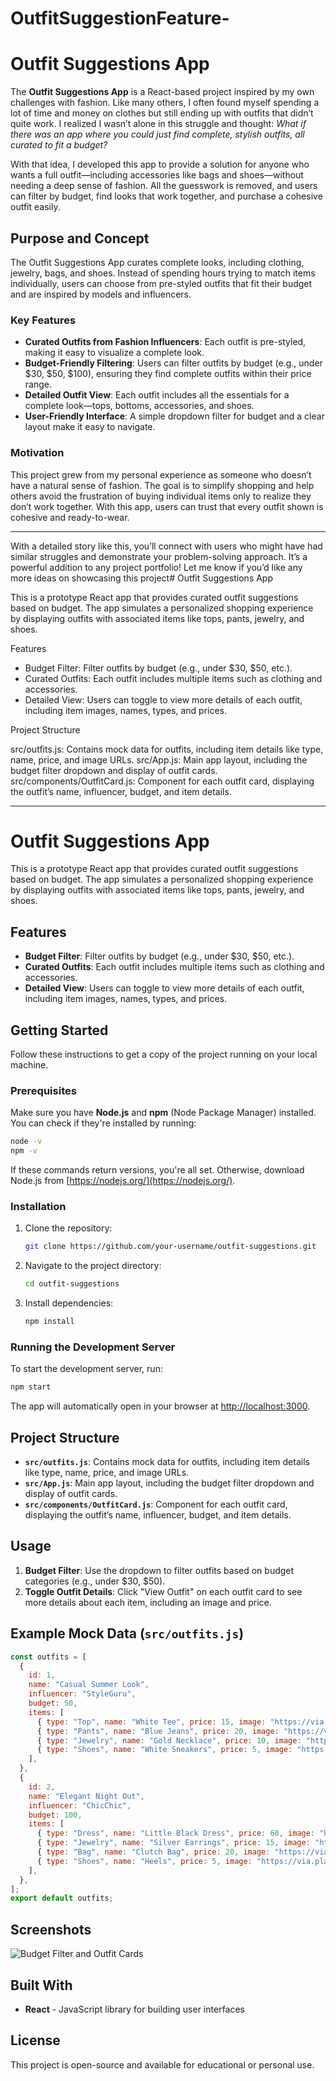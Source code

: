 # OutfitSuggestionFeature-
# Outfit Suggestions App

The **Outfit Suggestions App** is a React-based project inspired by my own challenges with fashion. Like many others, I often found myself spending a lot of time and money on clothes but still ending up with outfits that didn’t quite work. I realized I wasn’t alone in this struggle and thought: *What if there was an app where you could just find complete, stylish outfits, all curated to fit a budget?* 

With that idea, I developed this app to provide a solution for anyone who wants a full outfit—including accessories like bags and shoes—without needing a deep sense of fashion. All the guesswork is removed, and users can filter by budget, find looks that work together, and purchase a cohesive outfit easily.

## Purpose and Concept

The Outfit Suggestions App curates complete looks, including clothing, jewelry, bags, and shoes. Instead of spending hours trying to match items individually, users can choose from pre-styled outfits that fit their budget and are inspired by models and influencers.

### Key Features

- **Curated Outfits from Fashion Influencers**: Each outfit is pre-styled, making it easy to visualize a complete look.
- **Budget-Friendly Filtering**: Users can filter outfits by budget (e.g., under $30, $50, $100), ensuring they find complete outfits within their price range.
- **Detailed Outfit View**: Each outfit includes all the essentials for a complete look—tops, bottoms, accessories, and shoes.
- **User-Friendly Interface**: A simple dropdown filter for budget and a clear layout make it easy to navigate.

### Motivation

This project grew from my personal experience as someone who doesn’t have a natural sense of fashion. The goal is to simplify shopping and help others avoid the frustration of buying individual items only to realize they don’t work together. With this app, users can trust that every outfit shown is cohesive and ready-to-wear.

---

With a detailed story like this, you’ll connect with users who might have had similar struggles and demonstrate your problem-solving approach. It’s a powerful addition to any project portfolio! Let me know if you’d like any more ideas on showcasing this project# Outfit Suggestions App

This is a prototype React app that provides curated outfit suggestions based on budget. The app simulates a personalized shopping experience by displaying outfits with associated items like tops, pants, jewelry, and shoes.

Features

- Budget Filter: Filter outfits by budget (e.g., under $30, $50, etc.).
- Curated Outfits: Each outfit includes multiple items such as clothing and accessories.
- Detailed View: Users can toggle to view more details of each outfit, including item images, names, types, and prices.

Project Structure

src/outfits.js: Contains mock data for outfits, including item details like type, name, price, and image URLs.
src/App.js: Main app layout, including the budget filter dropdown and display of outfit cards.
src/components/OutfitCard.js: Component for each outfit card, displaying the outfit’s name, influencer, budget, and item details.


---

# Outfit Suggestions App

This is a prototype React app that provides curated outfit suggestions based on budget. The app simulates a personalized shopping experience by displaying outfits with associated items like tops, pants, jewelry, and shoes.

## Features

- **Budget Filter**: Filter outfits by budget (e.g., under $30, $50, etc.).
- **Curated Outfits**: Each outfit includes multiple items such as clothing and accessories.
- **Detailed View**: Users can toggle to view more details of each outfit, including item images, names, types, and prices.

## Getting Started

Follow these instructions to get a copy of the project running on your local machine.

### Prerequisites

Make sure you have **Node.js** and **npm** (Node Package Manager) installed. You can check if they're installed by running:

```bash
node -v
npm -v
```

If these commands return versions, you're all set. Otherwise, download Node.js from [https://nodejs.org/](https://nodejs.org/).

### Installation

1. Clone the repository:
   ```bash
   git clone https://github.com/your-username/outfit-suggestions.git
   ```

2. Navigate to the project directory:
   ```bash
   cd outfit-suggestions
   ```

3. Install dependencies:
   ```bash
   npm install
   ```

### Running the Development Server

To start the development server, run:

```bash
npm start
```

The app will automatically open in your browser at [http://localhost:3000](http://localhost:3000).

## Project Structure

- **`src/outfits.js`**: Contains mock data for outfits, including item details like type, name, price, and image URLs.
- **`src/App.js`**: Main app layout, including the budget filter dropdown and display of outfit cards.
- **`src/components/OutfitCard.js`**: Component for each outfit card, displaying the outfit’s name, influencer, budget, and item details.

## Usage

1. **Budget Filter**: Use the dropdown to filter outfits based on budget categories (e.g., under $30, $50).
2. **Toggle Outfit Details**: Click "View Outfit" on each outfit card to see more details about each item, including an image and price.

## Example Mock Data (`src/outfits.js`)

```javascript
const outfits = [
  {
    id: 1,
    name: "Casual Summer Look",
    influencer: "StyleGuru",
    budget: 50,
    items: [
      { type: "Top", name: "White Tee", price: 15, image: "https://via.placeholder.com/50" },
      { type: "Pants", name: "Blue Jeans", price: 20, image: "https://via.placeholder.com/50" },
      { type: "Jewelry", name: "Gold Necklace", price: 10, image: "https://via.placeholder.com/50" },
      { type: "Shoes", name: "White Sneakers", price: 5, image: "https://via.placeholder.com/50" },
    ],
  },
  {
    id: 2,
    name: "Elegant Night Out",
    influencer: "ChicChic",
    budget: 100,
    items: [
      { type: "Dress", name: "Little Black Dress", price: 60, image: "https://via.placeholder.com/50" },
      { type: "Jewelry", name: "Silver Earrings", price: 15, image: "https://via.placeholder.com/50" },
      { type: "Bag", name: "Clutch Bag", price: 20, image: "https://via.placeholder.com/50" },
      { type: "Shoes", name: "Heels", price: 5, image: "https://via.placeholder.com/50" },
    ],
  },
];
export default outfits;
```

## Screenshots

![Budget Filter and Outfit Cards](https://via.placeholder.com/600x400)

## Built With

- **React** - JavaScript library for building user interfaces

## License

This project is open-source and available for educational or personal use.


